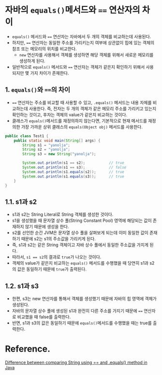# 자바의 `equals()`메서드와 `==` 연산자의 차이

- `equals()` 메서드와 `==` 연산자는 자바에서 두 개의 객체를 비교하는데 사용된다.
- 하지만, `==` 연산자는 동일한 주소를 가리키는지 여부에 상관없이 힙에 있는 객체의 참조 또는 메모리의 위치를 비교한다.
  - `new` 연산자를 사용해서 객체를 생성하면 해당 객체를 위해서 새로운 메모리를 생성하게 된다.
- 일반적으로 `equals()` 메서드와 `==` 연산자는 객체가 같은지 확인하기 위해서 사용되지만 몇 가지 차이가 존재한다.

## 1. `equals()`와 `==`의 차이

- `==` 연산자는 주소를 비교할 때 사용할 수 있고, `.equals()` 메서드는 내용 자체를 비교하는데 사용한다. 즉, 전자는 두 개의 객체가 같은 메모리 주소를 가리키고 있는지 확인하는 것이고, 후자는 객체의 value가 같은지 비교하는 것이다.
- 클래스가 `equals()`메서드를 재정의하지 않는다면, 기본적으로 현재 메서드를 재정의한 가장 가까운 상위 클래스의 `equals(Object obj)` 메서드를 사용한다.

```java
public class Test1 {
    public static void main(String[] args) {
        String s1 = "yanolja";
        String s2 = "yanolja";
        String s3 = new String("yanolja");

        System.out.println(s1 == s2);           // true
        System.out.println(s1 == s3);           // false
        System.out.println(s1.equals(s2));      // true
        System.out.println(s1.equals(s3));      // true
    }
}
```

## 1.1. s1과 s2

- s1과 s2는 String Literal로 String 객체를 생성한 것이다.
- s1을 생성했을 때 문자열 상수 풀(String Constant Pool) 영역에 해당되는 값이 존재하지 않기 때문에 생성을 한다.
- s2를 선언한 순간 JVM은 문자열 상수 풀을 살펴보게 되는데 이미 동일한 값이 존재하기 때문에 s2는 s1의 주소값을 가리키게 된다.
- 즉, s1과 s2는 같은 String 객체이고 자바 상수 풀에서 동일한 주소값을 가지게 된다.
- 따라서, `s1 == s2`의 결과로 `true`가 나오는 것이다.
- 객체의 value가 같은지 비교하는 `equals()` 메서드를 수행했을 때 당연히 s1과 s2의 값은 동일하기 때문에 `true`가 출력된다.

## 1.2. s1과 s3

- 한편, s3는 new 연산자를 통해서 객체를 생성했기 때문에 자바의 힙 영역에 객체가 생성된다.
- 자바의 문자열 상수 풀에 생성된 s1과 완전히 다른 주소를 가지기 때문에 `==` 연산자로 비교했을 때 false를 출력한다.
- 반면, s1과 s3의 값은 동일하기 때문에 `equals()`메서드를 수행했을 때는 true를 출력한다.

# Reference.

[Difference between comparing String using == and .equals() method in Java](https://www.geeksforgeeks.org/difference-between-and-equals-method-in-java/)
